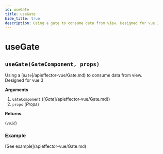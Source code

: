 ```yaml
---
id: useGate
title: useGate
hide_title: true
description: Using a gate to consume data from view. Designed for vue 3
---
```


# useGate

## `useGate(GateComponent, props)`

Using a [_`Gate`_]/apieffector-vue/Gate.md) to consume data from view. Designed for vue 3

**Arguments**

1. `GateComponent` ([_Gate_]/apieffector-vue/Gate.md))
2. `props` (_Props_)

**Returns**

(_`void`_)

### Example

[See example]/apieffector-vue/Gate.md)
